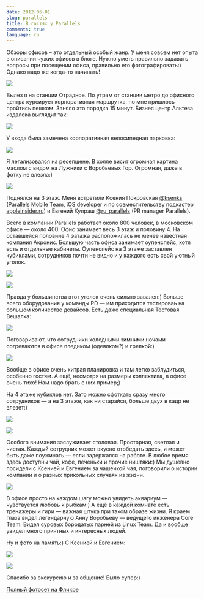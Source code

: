 ```yaml
---
date: 2012-06-01
slug: parallels
title: В гостях у Parallels
comments: true
language: ru
---
```


Обзоры офисов – это отдельный особый жанр. У меня совсем нет опыта в описании
чужих офисов в блоге. Нужно уметь правильно задавать вопросы при посещении
офиса, правильно его фотографировать:) Однако надо же когда-то начинать!

<p><img src="/images/parallels/IMG_0548-500x375.jpg"></p>

Вылез я на станции Отрадное. По утрам от станции метро до офисного центра
курсирует корпоративная маршрутка, но мне пришлось пройтись пешком. Заняло это
порядка 15 минут. Бизнес центр Альтеза издалека выглядит так:

<p><img src="/images/parallels/IMG_0544-500x375.jpg"></p>

У входа была замечена корпоративная велосипедная парковка:

<p><img src="/images/parallels/IMG_0546-375x500.jpg"></p>

Я легализовался на ресепшене. В холле висит огромная картина маслом с видом на
Лужники с Воробьевых Гор. Огромная, даже в фотку не влезла:)

<p><img src="/images/parallels/IMG_0547-500x375.jpg"></p>

Поднялся на 3 этаж. Меня встретили Ксения Покровская
[@ksenks](http://twitter.com/ksenks) (Parallels Mobile Team, iOS developer
и по совместительству подкастер
[appleinsider.ru](http://www.appleinsider.ru/)) и Евгений Купраш
[@ru_parallels](http://twitter.com/ru_parallels) (PR manager Parallels).

Всего в компании Parallels работает около 800 человек, в московском офисе —
около 400. Офис занимает весь 3 этаж и половину 4. На оставшейся половине 4
эатажа расположилась не менее известная компания Акронис. Большую часть офиса
занимает оупенспейс, хотя есть и отдельные кабинеты. Оупенспейс на 3 этаже
заставлен кубиклами, сотрудников почти не видно и у каждого есть свой уютный
уголок.

<p><img src="/images/parallels/IMG_0552-500x375.jpg"></p>
<p><img src="/images/parallels/IMG_0560-500x375.jpg"></p>

Правда у большинства этот уголок очень сильно завален:) Больше всего
оборудования у команды PD — им приходится тестироваь на большом количестве
девайсов. Есть даже специальная Тестовая Вешалка: 

<p><img src="/images/parallels/IMG_0557-375x500.jpg"></p>

Поговаривают, что сотрудники холодными зимними ночами согреваются в офисе
пледиком (одеялком?) и грелкой:)

<p><img src="/images/parallels/IMG_0554-500x375.jpg"></p>

Вообще в офисе очень хитрая планировка и там легко заблудиться, особенно
гостям. А ещё, несмотря на размеры коллектива, в офисе очень тихо! Нам надо
брать с них пример;)

На 4 этаже кубиклов нет. Зато можно сфоткать сразу много сотрудников — а на 3
этаже, как ни старайся, больше двух в кадр не влезет:)

<p><img src="/images/parallels/IMG_0567-500x375.jpg"></p>
<p><img src="/images/parallels/IMG_0566-500x375.jpg"></p>

Особого внимания заслуживает столовая. Просторная, светлая и чистая. Каждый
сотрудник может вкусно отобедать здесь, и может быть даже поужинать — если
задержался на работе. В любое время здесь доступны чай, кофе, печеньки и
прочие ништяки:) Мы душевно посидели с Ксенией и Евгением за чашечкой чая,
поговорили о истории компании и о разных прикольных случаях из жизни.

<p><img src="/images/parallels/IMG_0549-500x375.jpg"></p>

В офисе просто на каждом шагу можно увидеть аквариум — чувствуется любовь к
рыбкам:) А ещё в каждой комнате есть тренажеры и гири — важная штука при таком
образе жизни. Я краем глаза видел легендарную Анну Воробьеву — ведущего
инженера Core Team. Видел суровых бородатых парней из Linux Team. Да и вообще
увидел много приятных и интересных людей.

Ну и фото на память:) С Ксенией и Евгением:

<p><img src="/images/parallels/IMG_0572-375x500.jpg"></p>
<p><img src="/images/parallels/IMG_0568-375x500.jpg"></p>

Спасибо за экскурсию и за общение! Было супер:)

[Полный фотосет на Фликре](http://www.flickr.com/photos/stas_spiridonov/sets/72157631141171016/)

